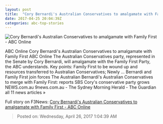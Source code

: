 ```yaml
---
layout: post
title:  "Cory Bernardi's Australian Conservatives to amalgamate with Family First - ABC Online"
date: 2017-04-25 20:04:39Z
categories: abc-top-stories
---
```


![Cory Bernardi's Australian Conservatives to amalgamate with Family First - ABC Online](http://www.abc.net.au/news/image/8247708-1x1-700x700.jpg)

ABC Online Cory Bernardi's Australian Conservatives to amalgamate with Family First ABC Online The Australian Conservatives party, represented in the Senate by Cory Bernardi, will amalgamate with the Family First Party, the ABC understands. Key points: Family First to be wound up and resources transferred to Australian Conservatives; Newly ... Bernardi and Family First join forces The Australian Bernardi's Australian Conservatives to merge with Family First: reports SBS Cory's conservative party grows NEWS.com.au 9news.com.au - The Sydney Morning Herald - The Guardian all 11 news articles »


Full story on F3News: [Cory Bernardi's Australian Conservatives to amalgamate with Family First - ABC Online](http://www.f3nws.com/n/NadEuG)

> Posted on: Wednesday, April 26, 2017 1:04:39 AM
